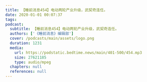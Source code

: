 ```yaml
---
title: 【睡前消息454】电动两轮产业升级，武契奇连任。
date: 2020-01-01 00:07:37
tags:
podcast:
  subtitle: 【睡前消息454】电动两轮产业升级，武契奇连任。
  authors: ['《睡前消息》编辑部']
  cover: /podcasts/main/assets/logo.png
  duration: 1231
  media:
    url: https://podstatic.bedtime.news/main/401-500/454.mp3
    size: 27621185
    type: audio/mpeg
  chapters: null
  references: null
---
```


